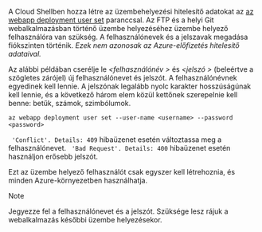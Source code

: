 A Cloud Shellben hozza létre az üzembehelyezési hitelesítő adatokat az [az webapp deployment user set](/cli/azure/webapp/deployment/user?view=azure-cli-latest#az_webapp_deployment_user_set) paranccsal. Az FTP és a helyi Git webalkalmazásban történő üzembe helyezéséhez üzembe helyező felhasználóra van szükség. A felhasználónevek és a jelszavak megadása fiókszinten történik. _Ezek nem azonosak az Azure-előfizetés hitelesítő adataival._

Az alábbi példában cserélje le  *\<felhasználónév >* és  *\<jelszó >* (beleértve a szögletes zárójel) új felhasználónevet és jelszót. A felhasználónévnek egyedinek kell lennie. A jelszónak legalább nyolc karakter hosszúságúnak kell lennie, és a következő három elem közül kettőnek szerepelnie kell benne: betűk, számok, szimbólumok. 

```azurecli-interactive
az webapp deployment user set --user-name <username> --password <password>
```

` 'Conflict'. Details: 409` hibaüzenet esetén változtassa meg a felhasználónevet. ` 'Bad Request'. Details: 400` hibaüzenet esetén használjon erősebb jelszót.

Ezt az üzembe helyező felhasználót csak egyszer kell létrehoznia, és minden Azure-környezetben használhatja.

> [!NOTE]
> Jegyezze fel a felhasználónevet és a jelszót. Szüksége lesz rájuk a webalkalmazás későbbi üzembe helyezésekor.
>
>
